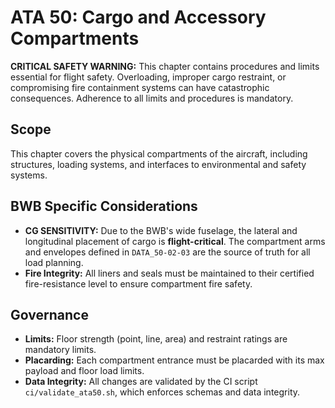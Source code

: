 # ATA 50: Cargo and Accessory Compartments

**CRITICAL SAFETY WARNING:** This chapter contains procedures and limits essential for flight safety. Overloading, improper cargo restraint, or compromising fire containment systems can have catastrophic consequences. Adherence to all limits and procedures is mandatory.

## Scope
This chapter covers the physical compartments of the aircraft, including structures, loading systems, and interfaces to environmental and safety systems.

## BWB Specific Considerations
- **CG SENSITIVITY:** Due to the BWB's wide fuselage, the lateral and longitudinal placement of cargo is **flight-critical**. The compartment arms and envelopes defined in `DATA_50-02-03` are the source of truth for all load planning.
- **Fire Integrity:** All liners and seals must be maintained to their certified fire-resistance level to ensure compartment fire safety.

## Governance
- **Limits:** Floor strength (point, line, area) and restraint ratings are mandatory limits.
- **Placarding:** Each compartment entrance must be placarded with its max payload and floor load limits.
- **Data Integrity:** All changes are validated by the CI script `ci/validate_ata50.sh`, which enforces schemas and data integrity.
